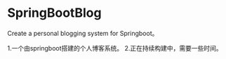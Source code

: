 # SpringBootBlog
Create a personal blogging system for Springboot。


1.一个由springboot搭建的个人博客系统。
2.正在持续构建中，需要一些时间。
